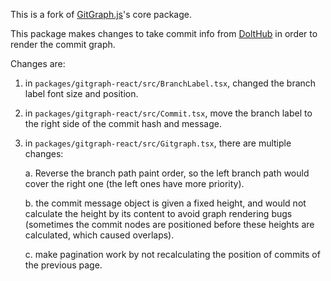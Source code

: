 This is a fork of [GitGraph.js](https://github.com/nicoespeon/gitgraph.js)'s core package.

This package makes changes to take commit info from [DoltHub](https://wwww.dolthub.com) in order to render the commit graph.

Changes are:

1. in `packages/gitgraph-react/src/BranchLabel.tsx`, changed the branch label font size and position.

2. in `packages/gitgraph-react/src/Commit.tsx`, move the branch label to the right side of the commit hash and message.

3. in `packages/gitgraph-react/src/Gitgraph.tsx`, there are multiple changes:

   a. Reverse the branch path paint order, so the left branch path would cover the right one (the left ones have more priority).

   b. the commit message object is given a fixed height, and would not calculate the height by its content to avoid graph rendering bugs (sometimes the commit nodes are positioned before these heights are calculated, which caused overlaps).

   c. make pagination work by not recalculating the position of commits of the previous page.
